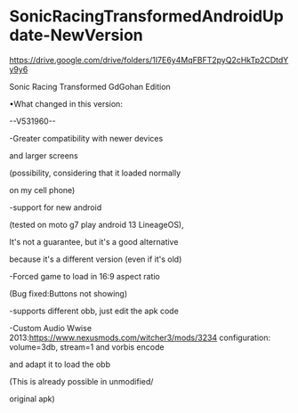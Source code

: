 # SonicRacingTransformedAndroidUpdate-NewVersion
https://drive.google.com/drive/folders/1I7E6y4MqFBFT2pyQ2cHkTp2CDtdYy9y6

Sonic Racing Transformed GdGohan Edition

•What changed in this version:

--V531960--

-Greater compatibility with newer devices 

and larger screens

(possibility, considering that it loaded normally 

on my cell phone)

-support for new android

(tested on moto g7 play android 13 LineageOS),

It's not a guarantee, but it's a good alternative 

because it's a different version (even if it's old) 

-Forced game to load in 16:9 aspect ratio

(Bug fixed:Buttons not showing)

-supports different obb, just edit the apk code 

-Custom Audio
Wwise 2013:https://www.nexusmods.com/witcher3/mods/3234
configuration: volume=3db, stream=1 and vorbis encode

and adapt it to load the obb 

(This is already possible in unmodified/

original apk)
